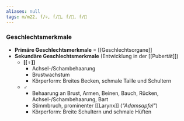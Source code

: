 ```yaml
---
aliases: null
tags: m/m22, f/💀, f/🦩, f/🍆, f/🦄
---
```

### Geschlechtsmerkmale
- **Primäre Geschlechtsmerkmale** = [[Geschlechtsorgane]]
- **Sekundäre Geschlechtsmerkmale** (Entwicklung in der [[Pubertät]])
	- **[[♀]]**
		- Achsel-/Schambehaarung
		- Brustwachstum
		- Körperform: Breites Becken, schmale Taille und Schultern
	- **♂**
		- Behaarung an Brust, Armen, Beinen, Bauch, Rücken, Achsel-/Schambehaarung, Bart
		- Stimmbruch, prominenter [[Larynx]] (*"Adamsapfel"*)
		- Körperform: Breite Schultern und schmale Hüften